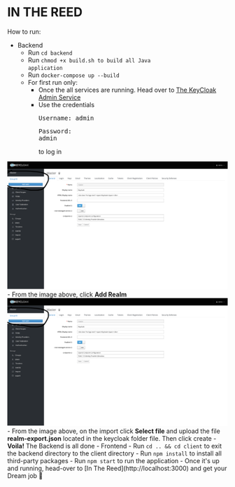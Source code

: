 # IN THE REED 

How to run:
 - Backend
   - Run <code>cd backend</code>
   - Run <code>chmod +x build.sh to build all Java application</code>
   - Run <code>docker-compose up --build</code>
   - For first run only:
     - Once the all services are running. Head over to [The KeyCloak Admin Service](http://localhost:9004)
     - Use the credentials <pre>Username: admin</pre><pre>Password: admin</pre> to log in
<img src="backend/keycloak/setup1.png"  alt="keycloak"/>
     - From the image above, click <b>Add Realm</b>
<img src="backend/keycloak/setup1.png"  alt="keycloak"/>
     - From the image above, on the import click <b>Select file</b> and upload the file <b>realm-export.json</b> located in the keycloak folder file. Then click create
     - <b>Voila!</b> The Backend is all done
 - Frontend
   - Run <code>cd .. && cd client</code> to exit the backend directory to the client directory
   - Run <code>npm install</code> to install all third-party packages
   - Run <code>npm start</code> to run the application
   - Once it's up and running, head-over to [In The Reed](http://localhost:3000) and get your Dream job 💃